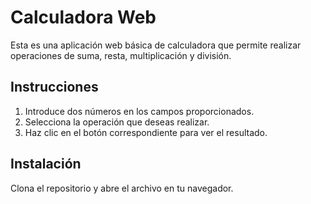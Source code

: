 # Calculadora Web
Esta es una aplicación web básica de calculadora que permite realizar operaciones de suma, resta, multiplicación y división.

## Instrucciones
1. Introduce dos números en los campos proporcionados.
2. Selecciona la operación que deseas realizar.
3. Haz clic en el botón correspondiente para ver el resultado.

## Instalación
Clona el repositorio y abre el archivo  en tu navegador.
